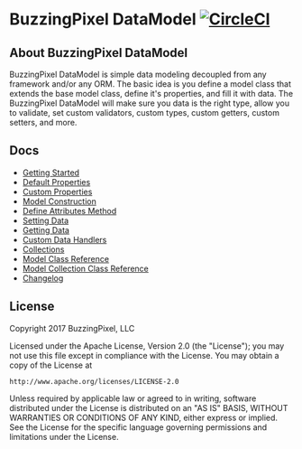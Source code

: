 # BuzzingPixel DataModel [![CircleCI](https://circleci.com/gh/buzzingpixel/datamodel/tree/master.svg?style=svg)](https://circleci.com/gh/buzzingpixel/datamodel/tree/master)

## About BuzzingPixel DataModel

BuzzingPixel DataModel is simple data modeling decoupled from any framework and/or any ORM. The basic idea is you define a model class that extends the base model class, define it's properties, and fill it with data. The BuzzingPixel DataModel will make sure you data is the right type, allow you to validate, set custom validators, custom types, custom getters, custom setters, and more.

## Docs

- [Getting Started](docs/getting-started.md)
- [Default Properties](docs/default-properties.md)
- [Custom Properties](docs/custom-properties.md)
- [Model Construction](docs/model-construction.md)
- [Define Attributes Method](docs/define-attributes.md)
- [Setting Data](docs/setting-data.md)
- [Getting Data](docs/getting-data.md)
- [Custom Data Handlers](docs/custom-data-handlers.md)
- [Collections](docs/collections.md)
- [Model Class Reference](docs/model-class-reference.md)
- [Model Collection Class Reference](docs/model-collection-class-reference.md)
- [Changelog](changelog.md)

## License

Copyright 2017 BuzzingPixel, LLC

Licensed under the Apache License, Version 2.0 (the "License");
you may not use this file except in compliance with the License.
You may obtain a copy of the License at

    http://www.apache.org/licenses/LICENSE-2.0

Unless required by applicable law or agreed to in writing, software
distributed under the License is distributed on an "AS IS" BASIS,
WITHOUT WARRANTIES OR CONDITIONS OF ANY KIND, either express or implied.
See the License for the specific language governing permissions and
limitations under the License.
